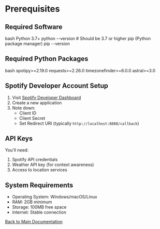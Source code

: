 # Prerequisites

## Required Software

bash
Python 3.7+
python --version # Should be 3.7 or higher
pip (Python package manager)
pip --version

## Required Python Packages

bash
spotipy>=2.19.0
requests>=2.26.0
timezonefinder>=6.0.0
astral>=3.0


## Spotify Developer Account Setup
1. Visit [Spotify Developer Dashboard](https://developer.spotify.com/dashboard/)
2. Create a new application
3. Note down:
   - Client ID
   - Client Secret
   - Set Redirect URI (typically `http://localhost:8888/callback`)

## API Keys
You'll need:
1. Spotify API credentials
2. Weather API key (for context awareness)
3. Access to location services

## System Requirements
- Operating System: Windows/macOS/Linux
- RAM: 2GB minimum
- Storage: 100MB free space
- Internet: Stable connection

[Back to Main Documentation](../README.md)
